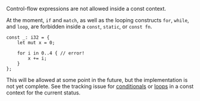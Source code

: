 Control-flow expressions are not allowed inside a const context.

At the moment, `if` and `match`, as well as the looping constructs `for`,
`while`, and `loop`, are forbidden inside a `const`, `static`, or `const fn`.

```compile_fail,E0744
const _: i32 = {
    let mut x = 0;

    for i in 0..4 { // error!
        x += i;
    }
};
```

This will be allowed at some point in the future, but the implementation is not
yet complete. See the tracking issue for [conditionals] or [loops] in a const
context for the current status.

[conditionals]: https://github.com/rust-lang/rust/issues/49146
[loops]: https://github.com/rust-lang/rust/issues/52000
